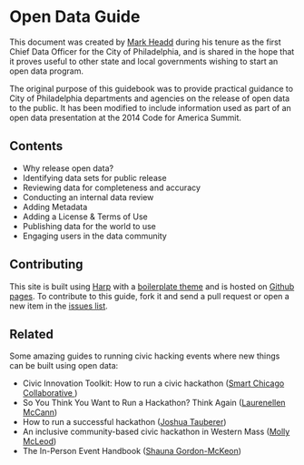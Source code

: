 # Open Data Guide

This document was created by [Mark Headd](http://civic.io/about/) during his tenure as the first Chief Data Officer for the City of Philadelphia, and is shared in the hope that it proves useful to other state and local governments wishing to start an open data program. 

The original purpose of this guidebook was to provide practical guidance to City of Philadelphia departments and agencies on the release of open data to the public. It has been modified to include information used as part of an open data presentation at the 2014 Code for America Summit.

## Contents

* Why release open data?
* Identifying data sets for public release
* Reviewing data for completeness and accuracy
* Conducting an internal data review
* Adding Metadata
* Adding a License & Terms of Use
* Publishing data for the world to use
* Engaging users in the data community

## Contributing

This site is built using [Harp](http://harpjs.com/) with a [boilerplate theme](https://github.com/harp-boilerplates/hb-docs) and is hosted on [Github pages](https://pages.github.com/). To contribute to this guide, fork it and send a pull request or open a new item in the [issues list](https://github.com/mheadd/opendata.guide/issues).

## Related

Some amazing guides to running civic hacking events where new things can be built using open data:

* Civic Innovation Toolkit: How to run a civic hackathon ([Smart Chicago Collaborative ](http://www.smartchicagocollaborative.org/civic-innovation-toolkit-how-to-run-a-civic-hackathon/))
* So You Think You Want to Run a Hackathon? Think Again ([Laurenellen McCann](https://medium.com/@elle_mccann/so-you-think-you-want-to-run-a-hackathon-think-again-f96cd7df246a))
* How to run a successful hackathon ([Joshua Tauberer](https://hackathon.guide/))
* An inclusive community-based civic hackathon in Western Mass ([Molly McLeod](http://mollymcleod.com/an-inclusive-community-based-civic-hackathon-in-western-mass/))
* The In-Person Event Handbook ([Shauna Gordon-McKeon](http://opensource-events.com/))
